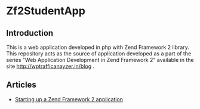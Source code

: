 Zf2StudentApp
=============

Introduction
------------
This is a web application developed in php with Zend Framework 2 library. This repository acts as the source of application developed as a part of the series "Web Application Development in Zend Framework 2" available in the  site http://wptrafficanayzer.in/blog .


Articles
--------

* [Starting up a Zend Framework 2 application]( http://wptrafficanalyzer.in/blog/starting-up-a-zend-framework-2-application "[Starting up a Zend Framework 2 application")

